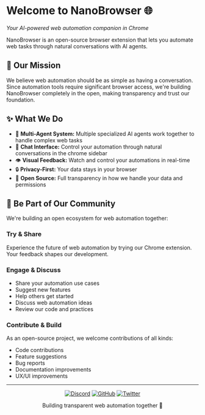 # Welcome to NanoBrowser 🌐

_Your AI-powered web automation companion in Chrome_

NanoBrowser is an open-source browser extension that lets you automate web tasks through natural conversations with AI agents.

## 🎯 Our Mission

We believe web automation should be as simple as having a conversation. Since automation tools require significant browser access, we're building NanoBrowser completely in the open, making transparency and trust our foundation.

## ✨ What We Do

* 🤖 **Multi-Agent System:** Multiple specialized AI agents work together to handle complex web tasks
* 💬 **Chat Interface:** Control your automation through natural conversations in the chrome sidebar
* 👁️ **Visual Feedback:** Watch and control your automations in real-time
* 🔒 **Privacy-First:** Your data stays in your browser
* 📖 **Open Source:** Full transparency in how we handle your data and permissions

## 🌟 Be Part of Our Community

We're building an open ecosystem for web automation together:

### Try & Share
Experience the future of web automation by trying our Chrome extension. Your feedback shapes our development.

### Engage & Discuss
* Share your automation use cases
* Suggest new features
* Help others get started
* Discuss web automation ideas
* Review our code and practices

### Contribute & Build
As an open-source project, we welcome contributions of all kinds:
* Code contributions
* Feature suggestions
* Bug reports
* Documentation improvements
* UX/UI improvements

---

<div align="center">

[![Discord](https://img.shields.io/badge/Discord-5865F2?style=for-the-badge&logo=discord&logoColor=white)](https://discord.gg/dKRbE6Ew)
[![GitHub](https://img.shields.io/badge/GitHub-181717?style=for-the-badge&logo=github&logoColor=white)](https://github.com/nanobrowser)
[![Twitter](https://img.shields.io/badge/Twitter-000000?style=for-the-badge&logo=x&logoColor=white)](https://x.com/nanobrowser_ai)

Building transparent web automation together 🚀

</div>
